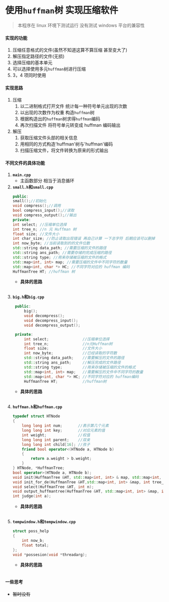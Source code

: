 # 使用`huffman`树 实现压缩软件

> 本程序在 linux 环境下测试运行 没有测试 windows 平台的兼容性

#### 实现的功能

1. 压缩任意格式的文件(虽然不知道这算不算压缩 甚至变大了)
2. 解压指定路径的文件(无损)
3. 选择压缩的基本单元
4. 可以选择使用多元`huffman`树进行压缩
5. 3，4 项同时使用

#### 实现思路

1. 压缩
   1. 以二进制格式打开文件 统计每一种符号单元出现的次数
   2. 以出现的次数作为权重 构造`huffman`树
   3. 根据构造出的`huffman`树求得`huffman`编码
   4. 再次扫描文件 将符号单元转变成 huffman 编码输出
2. 解压
   1. 获取压缩文件头部的相关信息
   2. 用相同的方式构造'huffman'树与'huffman'编码
   3. 扫描压缩文件，将文件转换为原来的形式输出

#### 不同文件的具体功能

1. **`main.cpp`**
   - 主函数部分 相当于消息循环
2. **`small.h`和`small.cpp`**
   ```c++
   public:
   small();//初始化
   void compress();//调用
   bool compress_input();//读取
   void compress_output();//输出
   private:
   int select; //压缩单位选择
   int tree_n; //n 元 Huffman 树
   float size; //文件大小
   int char_size; //防止读取出现错误 再自己计算 一下总字符 后期应该可以删掉
   int now_byte; //当前读取到的的文件位数
   std::string data_path; //需要压缩的文件的路径
   std::string ans_path; //需要存储的完成压缩的路径
   std::string type; //用来存储被压缩的文件的格式
   std::map<int, int> map; //需要压缩的文件中不同字符的数量
   std::map<int, char *> HC; //不同字符对应的 huffman 编码
   HuffmanTree HT; //huffman 树
   ```
   - **具体的思路**
    ```c
    ```
3. **`big.h`和`big.cpp`**
   ```c++
    public:
        big();
        void decompress();
        void decompress_input();
        void decompress_output();

    private:
        int select;               //压缩单位选择
        int tree_n;               //n元Huffman树
        float size;               //文件大小
        int now_byte;             //已经读取的字符数
        std::string data_path;    //需要解压的文件的路径
        std::string ans_path;     //解压完成的文件路径
        std::string type;         //用来存储被压缩的文件的格式
        std::map<int, int> map;   //需要解压的文件中不同字符的数量
        std::map<int, char *> HC; //不同字符对应的 huffman编码
        HuffmanTree HT;           //huffman树
    ```
    - **具体的思路**
    ```c
    ```
4. **`huffman.h`和`huffman.cpp`**
    ```c++
    typedef struct HTNode
    {
        long long int num;       //表示第几个元素
        long long int key;       //对应元素的值
        int weight;              //权值
        long long int parent;    //双亲
        long long int child[16]; //孩子
        friend bool operator<(HTNode a, HTNode b)
        {
            return a.weight > b.weight;
        }
    } HTNode, *HuffmanTree;
    bool operator>(HTNode a, HTNode b);
    void init(HuffmanTree &HT, std::map<int, int> & map, std::map<int, char *> &HC, int tree_n);
    void init_for_de(HuffmanTree &HT,std::map<int, int> &map, int tree_n);
    void select(HuffmanTree &HT, int n);
    void output_huffmantree(HuffmanTree &HT, std::map<int, int> &map, int tree_n);
    int judge(int a);
    ```
    - **具体的思路**
    ```c
    ```
5. **`tempwindow.h`和`tempwindow.cpp`**
    ```c++
    struct poss_help
    {
        int now_b;
        float total;
    };
    void *possesion(void *threadarg);
    ```
    - **具体的思路**
    ```c
    ```
#### 一些思考
- ~~暂时没有~~